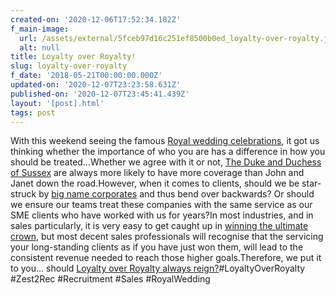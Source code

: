 ```yaml
---
created-on: '2020-12-06T17:52:34.182Z'
f_main-image:
  url: /assets/external/5fceb97d16c251ef8500b0ed_loyalty-over-royalty.jpg
  alt: null
title: Loyalty over Royalty!
slug: loyalty-over-royalty
f_date: '2018-05-21T00:00:00.000Z'
updated-on: '2020-12-07T23:23:58.631Z'
published-on: '2020-12-07T23:45:41.439Z'
layout: '[post].html'
tags: post
---
```


With this weekend seeing the famous [Royal wedding celebrations](#), it got us thinking whether the importance of who you are has a difference in how you should be treated…Whether we agree with it or not, [The Duke and Duchess of Sussex](#) are always more likely to have more coverage than John and Janet down the road.However, when it comes to clients, should we be star-struck by [big name corporates](#) and thus bend over backwards? Or should we ensure our teams treat these companies with the same service as our SME clients who have worked with us for years?In most industries, and in sales particularly, it is very easy to get caught up in [winning the ultimate crown](#), but most decent sales professionals will recognise that the servicing your long-standing clients as if you have just won them, will lead to the consistent revenue needed to reach those higher goals.Therefore, we put it to you… should [Loyalty over Royalty always reign?](#)#LoyaltyOverRoyalty #Zest2Rec #Recruitment #Sales #RoyalWedding
